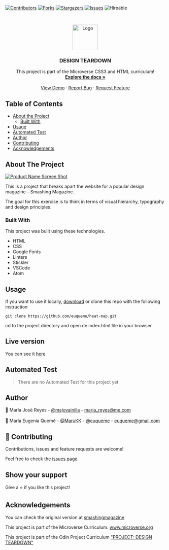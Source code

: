 <!--
*** Thanks for checking out this README Template. If you have a suggestion that would
*** make this better, please fork the repo and create a pull request or simply open
*** an issue with the tag "enhancement".
*** Thanks again! Now go create something AMAZING! :D
-->

<!-- PROJECT SHIELDS -->
<!--
*** I'm using markdown "reference style" links for readability.
*** Reference links are enclosed in brackets [ ] instead of parentheses ( ).
*** See the bottom of this document for the declaration of the reference variables
*** for contributors-url, forks-url, etc. This is an optional, concise syntax you may use.
*** https://www.markdownguide.org/basic-syntax/#reference-style-links
-->
[![Contributors][contributors-shield]][contributors-url]
[![Forks][forks-shield]][forks-url]
[![Stargazers][stars-shield]][stars-url]
[![Issues][issues-shield]][issues-url]
![Hireable](https://cdn.rawgit.com/hiendv/hireable/master/styles/default/yes.svg)

<!-- PROJECT LOGO -->
<br />
<p align="center">
  <a href="https://github.com/euqueme/heat-map">
    <img src="https://raw.githubusercontent.com/euqueme/toy-app/master/app/assets/images/mLogo.png" alt="Logo" width="80" height="80">
  </a>

  <h3 align="center">DESIGN TEARDOWN</h3>

  <p align="center">
    This project is part of the Microverse CSS3 and HTML curriculum!
    <br />
    <a href="https://github.com/euqueme/heat-map"><strong>Explore the docs »</strong></a>
    <br />
    <br />
    <a href="https://euqueme.github.io/heat-mao">View Demo</a>
    ·
    <a href="https://github.com/euqueme/heat-map/issues">Report Bug</a>
    ·
    <a href="https://github.com/euqueme/heat-map/issues">Request Feature</a>
  </p>
</p>

<!-- TABLE OF CONTENTS -->
## Table of Contents

* [About the Project](#about-the-project)
  * [Built With](#built-with)
* [Usage](#usage)
* [Automated Test](#automated-test)
* [Author](#author)
* [Contributing](#contributing)
* [Acknowledgements](#acknowledgements)

<!-- ABOUT THE PROJECT -->
## About The Project

[![Product Name Screen Shot][product-screenshot]](https://euqueme.github.io/heat-map)

This is a project that breaks apart the website for a popular design magazine – Smashing Magazine. 

The goal for this exercise is to think in terms of visual hierarchy, typography and design principles. 

### Built With
This project was built using these technologies.
* HTML
* CSS
* Google Fonts
* Linters
* Stickler
* VSCode
* Atom

<!-- ABOUT THE PROJECT -->
## Usage

If you want to use it locally, [download](https://github.com/euqueme/heat-map/archive/master.zip) or clone this repo with the following instruction

```git clone https://github.com/euqueme/heat-map.git```

cd to the project directory and open de index.html file in your browser

<!-- LIVE VERSION -->
## Live version

You can see it [here](https://euqueme.github.io/heat-map/)

<!-- AUTOMATED TEST -->
## Automated Test

> There are no Automated Test for this project yet

<!-- CONTACT -->
## Author

👤 María José Reyes - [@majovainilla](https://github.com/majovainilla) - maria_reyes@me.com
<br />
<br />
👤 María Eugenia Quemé - [@MaruKK](https://twitter.com/MaruKK) - [@euqueme](https://github.com/euqueme) - euqueme@gmail.com

## 🤝 Contributing

Contributions, issues and feature requests are welcome!

Feel free to check the [issues page](https://github.com/euqueme/heat-map/issues).

## Show your support

Give a ⭐️ if you like this project!

<!-- ACKNOWLEDGEMENTS -->
## Acknowledgements

You can check the original version at [smashingmagazine](https://www.smashingmagazine.com/)

This project is part of the Microverse Curriculum. www.microverse.org

This project is part of the Odin Project Curriculum ["PROJECT: DESIGN TEARDOWN"](https://www.theodinproject.com/courses/html5-and-css3/lessons/design-teardown)

<!-- MARKDOWN LINKS & IMAGES -->
<!-- https://www.markdownguide.org/basic-syntax/#reference-style-links -->
[contributors-shield]: https://img.shields.io/github/contributors/euqueme/heat-map.svg?style=flat-square
[contributors-url]: https://github.com/euqueme/heat-map/graphs/contributors
[forks-shield]: https://img.shields.io/github/forks/euqueme/heat-map.svg?style=flat-square
[forks-url]: https://github.com/euqueme/heat-map/network/members
[stars-shield]: https://img.shields.io/github/stars/euqueme/heat-map.svg?style=flat-square
[stars-url]: https://github.com/euqueme/heat-map/stargazers
[issues-shield]: https://img.shields.io/github/issues/euqueme/heat-map.svg?style=flat-square
[issues-url]: https://github.com/euqueme/heat-map/issues
[product-screenshot]: screenshot.png

